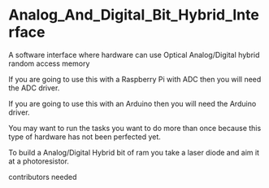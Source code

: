 # Analog_And_Digital_Bit_Hybrid_Interface
A software interface where hardware can use Optical Analog/Digital hybrid random access memory

If you are going to use this with a Raspberry Pi with ADC then you will need the ADC driver.

If you are going to use this with an Arduino then you will need the Arduino driver.

You may want to run the tasks you want to do more than once because this type of hardware has not been perfected yet.

To build a Analog/Digital Hybrid bit of ram you take a laser diode and aim it at a photoresistor.

contributors needed
